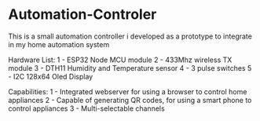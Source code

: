 # Automation-Controler
This is a small automation controller i developed as a prototype to integrate in my home automation system

Hardware List:
1 - ESP32 Node MCU module
2 - 433Mhz wireless TX module
3 - DTH11 Humidity and Temperature sensor
4 - 3 pulse switches
5 - I2C 128x64 Oled Display

Capabilities:
1 - Integrated webserver for using a browser to control home appliances
2 - Capable of generating QR codes, for using a smart phone to control appliances
3 - Multi-selectable channels
